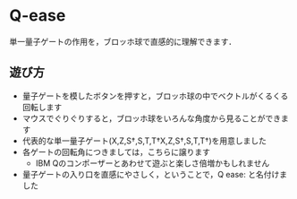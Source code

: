 # Q-ease

単一量子ゲートの作用を，ブロッホ球で直感的に理解できます．

## 遊び方
- 量子ゲートを模したボタンを押すと，ブロッホ球の中でベクトルがくるくる回転します
- マウスでぐりぐりすると，ブロッホ球をいろんな角度から見ることができます
- 代表的な単一量子ゲート(X,Z,S†,S,T,T†X,Z,S†,S,T,T†)を用意しました
- 各ゲートの回転角につきましては，こちらに譲ります
  - IBM Qのコンポーザーとあわせて遊ぶと楽しさ倍増かもしれません
- 量子ゲートの入り口を直感にやさしく，ということで，Q ease: と名付けました